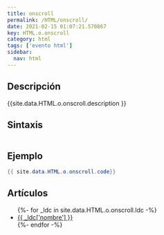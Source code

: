 ```yaml
---
title: onscroll
permalink: /HTML/onscroll/
date: 2021-02-15 01:07:21.570867
key: HTML.o.onscroll
category: html
tags: ['evento html']
sidebar: 
  nav: html
---
```


## Descripción
{{site.data.HTML.o.onscroll.description }}

## Sintaxis
~~~html
~~~

## Ejemplo
~~~java
{{ site.data.HTML.o.onscroll.code}}
~~~

## Artículos
<ul>
{%- for _ldc in site.data.HTML.o.onscroll.ldc -%}
   <li>
       <a href="{{_ldc['url'] }}">{{ _ldc['nombre'] }}</a>
   </li>
{%- endfor -%}
</ul>
